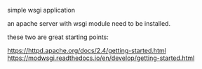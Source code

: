 simple wsgi application

an apache server with wsgi module need to be installed.

these two are great starting points:
 
https://httpd.apache.org/docs/2.4/getting-started.html
https://modwsgi.readthedocs.io/en/develop/getting-started.html
